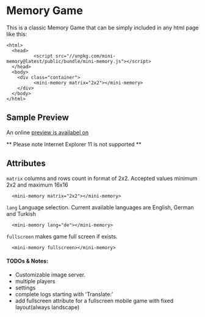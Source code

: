 # Memory Game

This is a classic Memory Game that can be simply included in any html page like this:

    <html>
      <head>
        	  <script src="//unpkg.com/mini-memory@latest/public/bundle/mini-memory.js"></script>
      </head>
      <body>
        <div class="container">
              <mini-memory matrix="2x2"></mini-memory>
        </div>
      </body>
    </html>

## Sample Preview

An online [preview is availabel on][sample-preview]

** Please note Internet Explorer 11 is not supported **

## Attributes

`matrix` columns and rows count in format of 2x2. Accepted values minimum 2x2 and maximum 16x16

      <mini-memory matrix="2x2"></mini-memory>

`lang` Language selection. Current available languages are English, German and Turkish

      <mini-memory lang="de"></mini-memory>

`fullscreen` makes game full screen if exists.

      <mini-memory fullscreen></mini-memory>

#### TODOs & Notes:

- Customizable image server.
- multiple players
- settings
- complete logs starting with 'Translate:'
- add fullscreen attribute for a fullscreen mobile game with fixed layout(always landscape)

[sample-preview]: http://www.emresakarya.com/mini-memory
